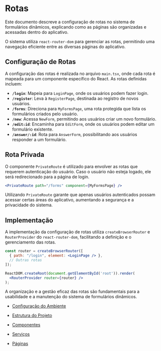 
# Rotas

Este documento descreve a configuração de rotas no sistema de formulários dinâmicos, explicando como as páginas são organizadas e acessadas dentro do aplicativo.

O sistema utiliza `react-router-dom` para gerenciar as rotas, permitindo uma navegação eficiente entre as diversas páginas do aplicativo.

## Configuração de Rotas

A configuração das rotas é realizada no arquivo `main.tsx`, onde cada rota é mapeada para um componente específico do React. As rotas definidas incluem:

- **`/login`**: Mapeia para `LoginPage`, onde os usuários podem fazer login.
- **`/register`**: Leva à `RegisterPage`, destinada ao registro de novos usuários.
- **`/forms`**: Direciona para `MyFormsPage`, uma rota protegida que lista os formulários criados pelo usuário.
- **`/new`**: Acessa `NewForm`, permitindo aos usuários criar um novo formulário.
- **`/edit:id`**: Encaminha para `EditForm`, onde os usuários podem editar um formulário existente.
- **`/answer/:id`**: Rota para `AnswerForm`, possibilitando aos usuários responder a um formulário.

## Rota Privada

O componente `PrivateRoute` é utilizado para envolver as rotas que requerem autenticação do usuário. Caso o usuário não esteja logado, ele será redirecionado para a página de login.

```jsx
<PrivateRoute path="/forms" component={MyFormsPage} />
```

Utilizando `PrivateRoute` garante que apenas usuários autenticados possam acessar certas áreas do aplicativo, aumentando a segurança e a privacidade do sistema.

## Implementação

A implementação da configuração de rotas utiliza `createBrowserRouter` e `RouterProvider` do `react-router-dom`, facilitando a definição e o gerenciamento das rotas.

```jsx
const router = createBrowserRouter([
  { path: "/login", element: <LoginPage /> },
  // Outras rotas
]);

ReactDOM.createRoot(document.getElementById('root')).render(
  <RouterProvider router={router} />
);
```

A organização e a gestão eficaz das rotas são fundamentais para a usabilidade e a manutenção do sistema de formulários dinâmicos.


- [Configuração do Ambiente](/docs/ConfiguracaoDeAmbiente.md)

- [Estrutura do Projeto](/docs/EstruturaDoProjeto.md)
- [Componentes](/docs/Componentes.md)
- [Serviços](/docs/Servicos.md)
- [Páginas](/docs/Paginas.md)

